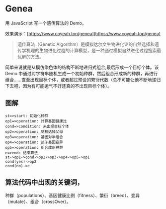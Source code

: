 # Genea

用 JavaScript 写一个遗传算法的 Demo。

效果演示：[https://www.coyeah.top/genea](https://www.coyeah.top/genea)

> 遗传算法（Genetic Algorithm）是模拟达尔文生物进化论的自然选择和遗传学机理的生物进化过程的计算模型，是一种通过模拟自然进化过程搜索最优解的方法。

简单来说就是从模仿染色体的结构不断地递归式组合,最后形成一个目标个体。该 Demo 中通过对字符串随机生成一个初始种群，然后组合形成新的种群，再进行组合......直至出现目标个体，或者超过预设的繁衍代数（总不可能让他不断地递归下去吧，因为有可能运气不好还真的不出现目标个体）。

## 图解

```flow
st=>start: 初始化种群
op1=>operation: 计算基因健康比
cond=>condition: 未出现目标个体
op2=>operation: 随机选择父母
op3=>operation: 基因对半组合
op4=>operation: 孩子基因变异
op5=>operation: 组合成新种群
e=>end: 结束算法
st->op1->cond->op2->op3->op4->op5->op1
cond(yes)->op2
cond(no)->e
```

## 算法代码中出现的关键词，

种群（populations）、基因健康比例（fitness）、繁衍（breed）、变异（mutate）、组合（crossOver）。
